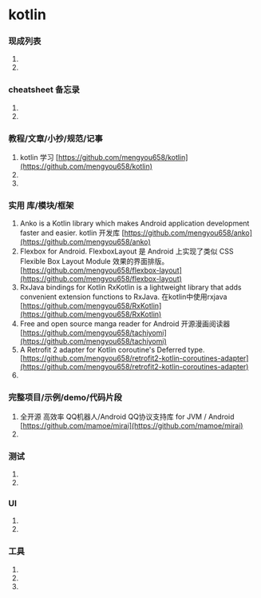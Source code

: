 
# kotlin 

### 现成列表
1. 
1. 

### cheatsheet 备忘录
1. 
1. 

### 教程/文章/小抄/规范/记事
1. kotlin 学习
[https://github.com/mengyou658/kotlin](https://github.com/mengyou658/kotlin)
1. 
1. 

### 实用 库/模块/框架
1. Anko is a Kotlin library which makes Android application development faster and easier. kotlin 开发库
[https://github.com/mengyou658/anko](https://github.com/mengyou658/anko)
1. Flexbox for Android. FlexboxLayout 是 Android 上实现了类似 CSS Flexible Box Layout Module 效果的界面排版。
[https://github.com/mengyou658/flexbox-layout](https://github.com/mengyou658/flexbox-layout)
1. RxJava bindings for Kotlin RxKotlin is a lightweight library that adds convenient extension functions to RxJava. 在kotlin中使用rxjava
[https://github.com/mengyou658/RxKotlin](https://github.com/mengyou658/RxKotlin)
1. Free and open source manga reader for Android 开源漫画阅读器
[https://github.com/mengyou658/tachiyomi](https://github.com/mengyou658/tachiyomi)
1.  A Retrofit 2 adapter for Kotlin coroutine's Deferred type.
[https://github.com/mengyou658/retrofit2-kotlin-coroutines-adapter](https://github.com/mengyou658/retrofit2-kotlin-coroutines-adapter)
1. 

### 完整项目/示例/demo/代码片段
1. 全开源 高效率 QQ机器人/Android QQ协议支持库 for JVM / Android
[https://github.com/mamoe/mirai](https://github.com/mamoe/mirai)
1. 

### 测试
1. 
1. 

### UI
1. 
1. 

### 工具
1. 
1. 
1. 
